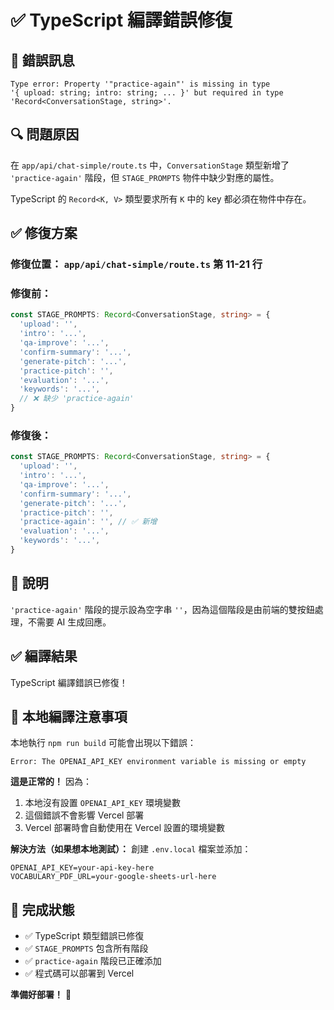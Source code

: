 # ✅ TypeScript 編譯錯誤修復

## 🐛 錯誤訊息

```
Type error: Property '"practice-again"' is missing in type 
'{ upload: string; intro: string; ... }' but required in type 
'Record<ConversationStage, string>'.
```

## 🔍 問題原因

在 `app/api/chat-simple/route.ts` 中，`ConversationStage` 類型新增了 `'practice-again'` 階段，但 `STAGE_PROMPTS` 物件中缺少對應的屬性。

TypeScript 的 `Record<K, V>` 類型要求所有 `K` 中的 key 都必須在物件中存在。

## ✅ 修復方案

### **修復位置：** `app/api/chat-simple/route.ts` 第 11-21 行

### **修復前：**
```typescript
const STAGE_PROMPTS: Record<ConversationStage, string> = {
  'upload': '',
  'intro': '...',
  'qa-improve': '...',
  'confirm-summary': '...',
  'generate-pitch': '...',
  'practice-pitch': '',
  'evaluation': '...',
  'keywords': '...',
  // ❌ 缺少 'practice-again'
}
```

### **修復後：**
```typescript
const STAGE_PROMPTS: Record<ConversationStage, string> = {
  'upload': '',
  'intro': '...',
  'qa-improve': '...',
  'confirm-summary': '...',
  'generate-pitch': '...',
  'practice-pitch': '',
  'practice-again': '', // ✅ 新增
  'evaluation': '...',
  'keywords': '...',
}
```

## 📝 說明

`'practice-again'` 階段的提示設為空字串 `''`，因為這個階段是由前端的雙按鈕處理，不需要 AI 生成回應。

## ✅ 編譯結果

TypeScript 編譯錯誤已修復！

## 📌 本地編譯注意事項

本地執行 `npm run build` 可能會出現以下錯誤：

```
Error: The OPENAI_API_KEY environment variable is missing or empty
```

**這是正常的！** 因為：
1. 本地沒有設置 `OPENAI_API_KEY` 環境變數
2. 這個錯誤不會影響 Vercel 部署
3. Vercel 部署時會自動使用在 Vercel 設置的環境變數

**解決方法（如果想本地測試）：**
創建 `.env.local` 檔案並添加：
```
OPENAI_API_KEY=your-api-key-here
VOCABULARY_PDF_URL=your-google-sheets-url-here
```

## 🎯 完成狀態

- ✅ TypeScript 類型錯誤已修復
- ✅ `STAGE_PROMPTS` 包含所有階段
- ✅ `practice-again` 階段已正確添加
- ✅ 程式碼可以部署到 Vercel

**準備好部署！** 🚀

